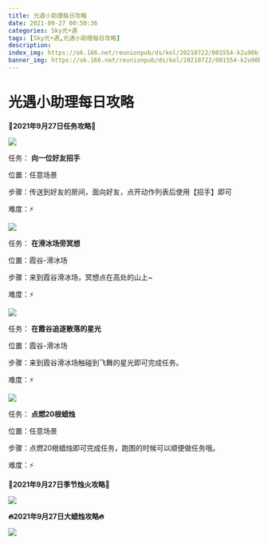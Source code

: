 ```yaml
---
title: 光遇小助理每日攻略
date: 2021-09-27 00:50:36
categories: Sky光•遇
tags: [Sky光•遇,光遇小助理每日攻略]
description: 
index_img: https://ok.166.net/reunionpub/ds/kol/20210722/001554-k2u90bj7ay.png?imageView&thumbnail=600x0&type=jpg
banner_img: https://ok.166.net/reunionpub/ds/kol/20210722/001554-k2u90bj7ay.png?imageView&thumbnail=600x0&type=jpg
---
```

# 光遇小助理每日攻略
  

**👑2021年9月27日任务攻略👑**

![](https://ok.166.net/reunionpub/ds/kol/20210927/001909-t2fme0w7kb.png)

任务： **向一位好友招手**

位置：任意场景

步骤：传送到好友的房间，面向好友，点开动作列表后使用【招手】即可

难度：⚡

![](https://ok.166.net/reunionpub/ds/kol/20210927/002321-wvqi0m135k.png)

任务： **在滑冰场旁冥想**

位置：霞谷-滑冰场

步骤：来到霞谷滑冰场，冥想点在高处的山上~

难度：⚡

![](https://ok.166.net/reunionpub/ds/kol/20210927/002356-64kv32h085.png)

任务： **在霞谷追逐散落的星光**

位置：霞谷-滑冰场

步骤：来到霞谷滑冰场触碰到飞舞的星光即可完成任务。

难度：⚡

![](https://ok.166.net/reunionpub/ds/kol/20210927/002439-lmitsgva40.png)

任务： **点燃20根蜡烛**

位置：任意场景

步骤：点燃20根蜡烛即可完成任务，跑图的时候可以顺便做任务哦。

难度：⚡

 **🌹2021年9月27日季节烛火攻略🌹**

![](https://ok.166.net/reunionpub/ds/kol/20210927/001959-oqcs90pknd.png)

  

 **🔥2021年9月27日大蜡烛攻略🔥**

![](https://ok.166.net/reunionpub/ds/kol/20210927/002025-gyla9d5ubq.png)

